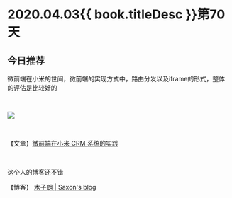 # 2020.04.03{{ book.titleDesc }}第70天


## 今日推荐

微前端在小米的世间，微前端的实现方式中，路由分发以及iframe的形式，整体的评估是比较好的

<br />

![](https://www.lishuaishuai.com/wp-content/uploads/2020/03/2020-03-31_10-01-48.png)

<br />

【文章】[微前端在小米 CRM 系统的实践](https://www.lishuaishuai.com/architecture/1344.html)

<br />

这个人的博客还不错

【博客】 [木子朗 | Saxon's blog](https://www.lishuaishuai.com/)
